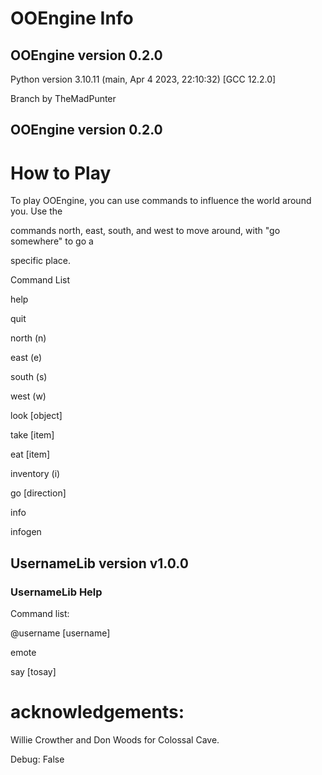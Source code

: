 # OOEngine Info



## OOEngine version 0.2.0

Python version 3.10.11 (main, Apr  4 2023, 22:10:32) [GCC 12.2.0]

Branch by TheMadPunter

## OOEngine version 0.2.0

# How to Play

To play OOEngine, you can use commands to influence the world around you. Use the 

commands north, east, south, and west to move around, with "go somewhere" to go a 

specific place.



Command List

help

quit

north (n)

east (e)

south (s)

west (w)

look [object]

take [item]

eat [item]

inventory (i)

go [direction]

info

infogen



## UsernameLib version v1.0.0

### UsernameLib Help

Command list:

@username [username]

emote

say [tosay]

        



# acknowledgements: 

Willie Crowther and Don Woods for Colossal Cave.





Debug: False